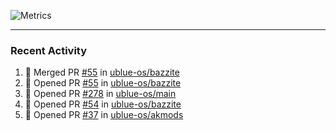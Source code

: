 ![Metrics](https://metrics.lecoq.io/KyleGospo?template=classic&base=header%2C%20activity%2C%20community%2C%20repositories%2C%20metadata&base.indepth=false&base.hireable=false&base.skip=false&config.timezone=America%2FLos_Angeles)

---
### Recent Activity
<!--START_SECTION:activity-->
1. 🎉 Merged PR [#55](https://github.com/ublue-os/bazzite/pull/55) in [ublue-os/bazzite](https://github.com/ublue-os/bazzite)
2. 💪 Opened PR [#55](https://github.com/ublue-os/bazzite/pull/55) in [ublue-os/bazzite](https://github.com/ublue-os/bazzite)
3. 💪 Opened PR [#278](https://github.com/ublue-os/main/pull/278) in [ublue-os/main](https://github.com/ublue-os/main)
4. 💪 Opened PR [#54](https://github.com/ublue-os/bazzite/pull/54) in [ublue-os/bazzite](https://github.com/ublue-os/bazzite)
5. 💪 Opened PR [#37](https://github.com/ublue-os/akmods/pull/37) in [ublue-os/akmods](https://github.com/ublue-os/akmods)
<!--END_SECTION:activity-->
